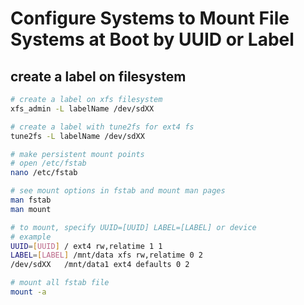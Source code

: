 # Configure Systems to Mount File Systems at Boot by UUID or Label

## create a label on filesystem

```sh
# create a label on xfs filesystem
xfs_admin -L labelName /dev/sdXX

# create a label with tune2fs for ext4 fs
tune2fs -L labelName /dev/sdXX

# make persistent mount points
# open /etc/fstab
nano /etc/fstab

# see mount options in fstab and mount man pages
man fstab
man mount

# to mount, specify UUID=[UUID] LABEL=[LABEL] or device
# example
UUID=[UUID] / ext4 rw,relatime 1 1
LABEL=[LABEL] /mnt/data xfs rw,relatime 0 2
/dev/sdXX   /mnt/data1 ext4 defaults 0 2

# mount all fstab file
mount -a
```







